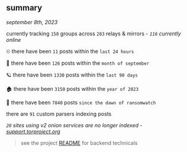 
## summary
_september 8th, 2023_

currently tracking `158` groups across `283` relays & mirrors - _`116` currently online_

⏲ there have been `11` posts within the `last 24 hours`

🦈 there have been `126` posts within the `month of september`

🪐 there have been `1330` posts within the `last 90 days`

🏚 there have been `3150` posts within the `year of 2023`

🦕 there have been `7840` posts `since the dawn of ransomwatch`

there are `91` custom parsers indexing posts

_`20` sites using v2 onion services are no longer indexed - [support.torproject.org](https://support.torproject.org/onionservices/v2-deprecation/)_

> see the project [README](https://github.com/joshhighet/ransomwatch#ransomwatch--) for backend technicals
